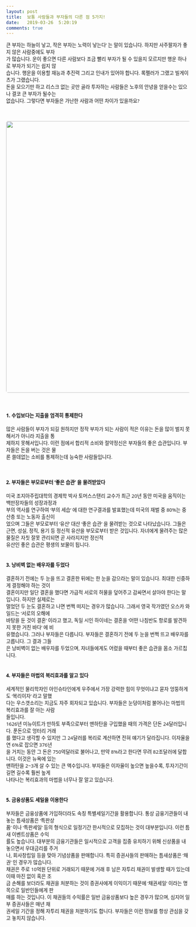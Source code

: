 ```yaml
---
layout: post
title:  보통 사람들과 부자들의 다른 점 5가지!
date:   2019-03-26  5:20:19
comments: true
---
```





<p><span style='color: rgb(17, 17, 17); text-transform: none; text-indent: 0px; letter-spacing: normal; font-family: "Open Sans", "Helvetica Neue", Helvetica, Arial, sans-serif; font-size: 10pt; font-style: normal; font-weight: 400; word-spacing: 0px; white-space: normal; orphans: 2; widows: 2; background-color: rgb(253, 253, 253); font-variant-ligatures: normal; font-variant-caps: normal; -webkit-text-stroke-width: 0px; text-decoration-style: initial; text-decoration-color: initial;'>큰 부자는 하늘이 낳고, 작은 부자는 노력이 낳는다’ 는 말이 있습니다. 하지만 사주팔자가 좋지 않은 사람중에도 부자<br>가 많습니다. 운이 좋으면 다른 사람보다 조금 빨리 부자가 될 수 있을지 모르지만 행운 하나로 부자가 되기는 쉽지 않<br>습니다. 행운을 이용할 재능과 추진력 그리고 인내가 있어야 합니다. 록펠러가 그랬고 빌게이츠가 그랬습니다.<span>&nbsp;</span><br>돈을 모으기만 하고 리스크 없는 곳만 골라 투자하는 사람들은 노후의 안녕을 얻을수는 있으나 결코 큰 부자가 될수는<span>&nbsp;</span><br>없습니다. 그렇다면 부자들은 가난한 사람과 어떤 차이가 있을까요?</span></p>
<p><span style='color: rgb(17, 17, 17); text-transform: none; text-indent: 0px; letter-spacing: normal; font-family: "Open Sans", "Helvetica Neue", Helvetica, Arial, sans-serif; font-size: 10pt; font-style: normal; font-weight: 400; word-spacing: 0px; white-space: normal; orphans: 2; widows: 2; background-color: rgb(253, 253, 253); font-variant-ligatures: normal; font-variant-caps: normal; -webkit-text-stroke-width: 0px; text-decoration-style: initial; text-decoration-color: initial;'>﻿<br></span></p>
<p><span style='color: rgb(17, 17, 17); text-transform: none; text-indent: 0px; letter-spacing: normal; font-family: "Open Sans", "Helvetica Neue", Helvetica, Arial, sans-serif; font-size: 10pt; font-style: normal; font-weight: 400; word-spacing: 0px; white-space: normal; orphans: 2; widows: 2; background-color: rgb(253, 253, 253); font-variant-ligatures: normal; font-variant-caps: normal; -webkit-text-stroke-width: 0px; text-decoration-style: initial; text-decoration-color: initial;'><span data-lightbox="lightbox" data-url="https://t1.daumcdn.net/cfile/tistory/1817133F4EC210CA0C?download"><img width="450" height="300" style="margin: 0px 0px 1rem; border-radius: 5px; width: 740px; height: auto; vertical-align: middle; display: block; cursor: pointer; max-width: 100%;" alt="" src="https://t1.daumcdn.net/cfile/tistory/1817133F4EC210CA0C" filemime="" filename="cfile7.uf@1817133F4EC210CA0C9723.jpg"></span><br><br><strong>1. 수입보다는 지출을 엄격히 통제한다</strong><br><br>많은 사람들이 부자가 되길 원하지만 정작 부자가 되는 사람이 적은 이유는 돈을 많이 벌지 못해서가 아니라 지출을 통<br>제하지 못해서입니다. 이런 점에서 합리적 소비와 절약정신은 부자들의 좋은 습관입니다. 부자들은 돈을 버는 것은 물<br>론 쓸데없는 소비를 통제하는데 능숙한 사람들입니다. </span></p>
<p><span style='color: rgb(17, 17, 17); text-transform: none; text-indent: 0px; letter-spacing: normal; font-family: "Open Sans", "Helvetica Neue", Helvetica, Arial, sans-serif; font-size: 10pt; font-style: normal; font-weight: 400; word-spacing: 0px; white-space: normal; orphans: 2; widows: 2; background-color: rgb(253, 253, 253); font-variant-ligatures: normal; font-variant-caps: normal; -webkit-text-stroke-width: 0px; text-decoration-style: initial; text-decoration-color: initial;'><br><br><strong>2. 부자들은 부모로부터 ‘좋은 습관’ 을 물려받았다</strong><br><br>﻿미국 조지아주립대학의 경제학 박사 토머스스탠리 교수가 최근 20년 동안 미국을 움직이는 백만장자들의 성장과정과<span>&nbsp;</span><br>부의 역사를 연구하여 ‘부의 세습’ 에 대한 연구결과를 발표했는데 미국의 재벌 중 80%는 중산층 또는 노동자 출신이<br>었으며 그들은 부모로부터 ‘유산’ 대산 ‘좋은 습관’ 을 물려받는 것으로 나타났습니다. 그들은 근면, 성실, 정직, 용기 등 정신적 유산을 부모로부터 받은 것입니다. 자녀에게 물려주는 많은 물질은 자칫 잘못 관리되면 곧 사라지지만 정신적<span>&nbsp;</span><br>유산인 좋은 습관은 평생의 보물이 됩니다.<span>&nbsp;</span><br><br><br><strong>3. 낭비벽 없는 배우자를 두었다</strong><br><br>결혼하기 전에는 두 눈을 뜨고 결혼한 뒤에는 한 눈을 감으라는 말이 있습니다. 최대한 신중하게 결정해야 하는 것이<span>&nbsp;</span><br>결혼이지만 일단 결혼을 했다면 가급적 서로의 허물을 덮어주고 감싸면서 살아야 한다는 말입니다. 하지만 실제로는<span>&nbsp;</span><br>멀었던 두 눈도 결혼하고 나면 번쩍 떠지는 경우가 많습니다. 그래서 영국 작가였던 오스카 와일드는 ‘서로의 오해에<span>&nbsp;</span><br>바탕을 둔 것이 결혼’ 이라고 했고, 독일 시인 하이네는 결혼을 ‘어떤 나침반도 항로를 발견하지 못한 거친 바다’ 에 비<br>유했습니다. 그러나 부자들은 다릅니다. 부자들은 결혼하기 전에 두 눈을 번쩍 뜨고 배우자를 고릅니다. 그 결과 그들<br>은 낭비벽이 없는 배우자를 두었으며, 자녀들에게도 어렸을 때부터 좋은 습관을 몸소 가르칩니다.<br><br><br><strong>4. 부자들은 마법의 복리효과를 알고 있다</strong><br><br>세계적인 물리학자인 아인슈타인에게 우주에서 가장 강력한 힘이 무엇이냐고 묻자 엉뚱하게도 ‘복리이자’ 라고 말했<br>다는 우스갯소리는 지금도 자주 회자되고 있습니다. 부자들은 눈덩이처럼 불어나는 마법의 복리효과를 잘 아는 사람<br>들입니다.<br>1626년 미뉴이트가 만하토 부족으로부터 맨하탄을 구입했을 때의 가격은 단돈 24달러입니다. 푼돈으로 엉터리 거래<br>를 했다고 생각할 수 있지만 그 24달러를 복리로 계산하면 전혀 얘기가 달라집니다. 이자율을 연 6%로 잡으면 376년<br>을 거치는 동안 그 돈은 750억달러로 불어나고, 만약 8%라고 한다면 무려 82조달러에 달합니다. 이것은 뉴욕에 있는<span>&nbsp;</span><br>맨하탄을 2~3개 살 수 있는 큰 액수입니다. 부자들은 이자율이 높으면 높을수록, 투자기간이 길면 길수록 훨씬 높게<span>&nbsp;</span><br>나타나는 복리효과의 마법을 너무나 잘 알고 있습니다.<br>&nbsp;<br><br><strong>5. 금융상품도 세일을 이용한다</strong><br><br>부자들은 금융상품에 가입하더라도 속칭 특별세일기간을 활용합니다. 통상 금융기관들이 내놓는 틈새상품은 ‘특판상<br>품’ 이나 ‘특판세일’ 등의 형식으로 일정기간 한시적으로 모집하는 것이 대부분입니다. 이런 틈새 이벤트상품은 수익<br>률도 높습니다. 대부분의 금융기관들은 일시적으로 고객을 집중 유치하기 위해 신상품을 내놓으면서 우대금리를 주거<br>나, 회사창립일 등을 맞아 기념상품을 판매합니다. 특히 증권사들의 판매하는 틈새상품은 ‘채권’ 인 경우가 많습니다.<span>&nbsp;</span><br>채권은 주로 10억원 단위로 거래되기 때문에 거래 후 남은 자투리 채권이 발생할 때가 있는데 이때 마진 없이 혹은 조<br>금 손해를 보더라도 채권을 처분하는 것이 증권사에게 이익이기 때문에 ‘채권세일’ 이라는 명목으로 일반인들에게 판<br>매를 하는 것입니다. 이 채권들의 수익률은 일반 금융상품보다 높은 경우가 많으며, 심지어 일부 증권사들은 매년 채<br>권세일 기간을 정해 자투리 채권을 처분하기도 합니다. 부자들은 이런 정보를 항상 관심을 갖고 놓치지 않습니다.</span><br></p>